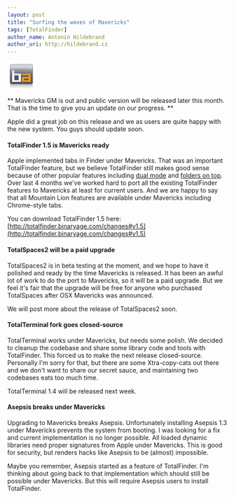 ```yaml
---
layout: post
title: "Surfing the waves of Mavericks"
tags: [TotalFinder]
author_name: Antonin Hildebrand
author_uri: http://hildebrand.cz
---
```


<img src="/shared/img/icons/binaryage-badge-64.png" class="intro-icon"/>

** Mavericks GM is out and public version will be released later this month. That is the time to give you an update on our progress. **

Apple did a great job on this release and we as users are quite happy with the new system. You guys should update soon.

#### TotalFinder 1.5 is Mavericks ready

Apple implemented tabs in Finder under Mavericks. That was an important TotalFinder feature, but we believe TotalFinder still makes good sense because of other popular features including [dual mode](http://totalfinder.binaryage.com/dual-mode) and [folders on top](http://totalfinder.binaryage.com/folders-on-top). Over last 4 months we've worked hard to port all the existing TotalFinder features to Mavericks at least for current users. And we are happy to say that all Mountain Lion features are available under Mavericks including Chrome-style tabs.

You can download TotalFinder 1.5 here:
[http://totalfinder.binaryage.com/changes#v1.5](http://totalfinder.binaryage.com/changes#v1.5)

#### TotalSpaces2 will be a paid upgrade

TotalSpaces2 is in beta testing at the moment, and we hope to have it polished and ready by the time Mavericks is released. It has been an awful lot of work to do the port to Mavericks, so it will be a paid upgrade. But we feel it's fair that the upgrade will be free for anyone who purchased TotalSpaces after OSX Mavericks was announced.

We will post more about the release of TotalSpaces2 soon.

#### TotalTerminal fork goes closed-source

TotalTerminal works under Mavericks, but needs some polish. We decided to cleanup the codebase and share some library code and tools with TotalFinder. This forced us to make the next release closed-source. Personally I'm sorry for that, but there are some Xtra-copy-cats out there and we don't want to share our secret sauce, and maintaining two codebases eats too much time.

TotalTerminal 1.4 will be released next week.

#### Asepsis breaks under Mavericks

Upgrading to Mavericks breaks Asepsis. Unfortunately installing Asepsis 1.3 under Mavericks prevents the system from booting. I was looking for a fix and current implementation is no longer possible. All loaded dynamic libraries need proper signatures from Apple under Mavericks. This is good for security, but renders hacks like Asepsis to be (almost) impossible.

Maybe you remember, Asepsis started as a feature of TotalFinder. I'm thinking about going back to that implementation which should still be possible under Mavericks. But this will require Asepsis users to install TotalFinder.
